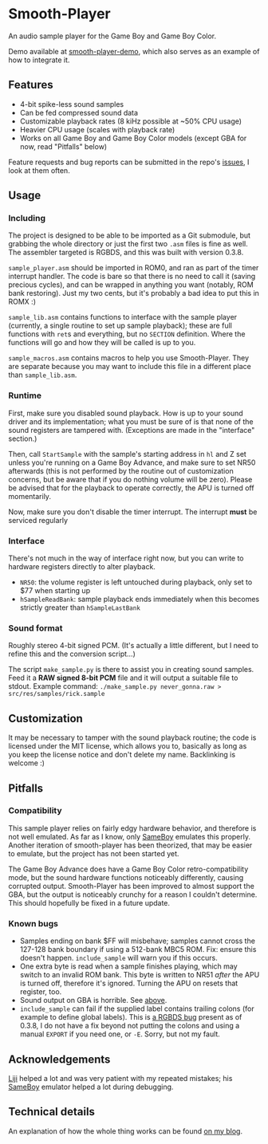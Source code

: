 
# Smooth-Player

An audio sample player for the Game Boy and Game Boy Color.

Demo available at [smooth-player-demo](https://github.com/ISSOtm/sample-player-demo), which also serves as an example of how to integrate it.

## Features

- 4-bit spike-less sound samples
- Can be fed compressed sound data
- Customizable playback rates (8 kiHz possible at \~50% CPU usage)
- Heavier CPU usage (scales with playback rate)
- Works on all Game Boy and Game Boy Color models (except GBA for now, read "Pitfalls" below)

Feature requests and bug reports can be submitted in the repo's [issues](https://github.com/ISSOtm/smooth-player/issues), I look at them often.

## Usage

### Including

The project is designed to be able to be imported as a Git submodule, but grabbing the whole directory or just the first two `.asm` files is fine as well. The assembler targeted is RGBDS, and this was built with version 0.3.8.

`sample_player.asm` should be imported in ROM0, and ran as part of the timer interrupt handler. The code is bare so that there is no need to call it (saving precious cycles), and can be wrapped in anything you want (notably, ROM bank restoring). Just my two cents, but it's probably a bad idea to put this in ROMX :)

`sample_lib.asm` contains functions to interface with the sample player (currently, a single routine to set up sample playback); these are full functions with `ret`s and everything, but no `SECTION` definition. Where the functions will go and how they will be called is up to you.

`sample_macros.asm` contains macros to help you use Smooth-Player. They are separate because you may want to include this file in a different place than `sample_lib.asm`.

### Runtime

First, make sure you disabled sound playback. How is up to your sound driver and its implementation; what you must be sure of is that none of the sound registers are tampered with. (Exceptions are made in the "interface" section.)

Then, call `StartSample` with the sample's starting address in `hl` and Z set unless you're running on a Game Boy Advance, and make sure to set NR50 afterwards (this is not performed by the routine out of customization concerns, but be aware that if you do nothing volume will be zero). Please be advised that for the playback to operate correctly, the APU is turned off momentarily.

Now, make sure you don't disable the timer interrupt. The interrupt **must** be serviced regularly

### Interface

There's not much in the way of interface right now, but you can write to hardware registers directly to alter playback.

- `NR50`: the volume register is left untouched during playback, only set to $77 when starting up
- `hSampleReadBank`: sample playback ends immediately when this becomes strictly greater than `hSampleLastBank`

### Sound format

Roughly stereo 4-bit signed PCM. (It's actually a little different, but I need to refine this and the conversion script...)

The script `make_sample.py` is there to assist you in creating sound samples. Feed it a **RAW signed 8-bit PCM** file and it will output a suitable file to stdout. Example command: `./make_sample.py never_gonna.raw > src/res/samples/rick.sample`

## Customization

It may be necessary to tamper with the sound playback routine; the code is licensed under the MIT license, which allows you to, basically as long as you keep the license notice and don't delete my name. Backlinking is welcome :)

## Pitfalls

### Compatibility

This sample player relies on fairly edgy hardware behavior, and therefore is not well emulated. As far as I know, only [SameBoy](/LIJI32/SameBoy) emulates this properly. Another iteration of smooth-player has been theorized, that may be easier to emulate, but the project has not been started yet.

The Game Boy Advance does have a Game Boy Color retro-compatibility mode, but the sound hardware functions noticeably differently, causing corrupted output. Smooth-Player has been improved to almost support the GBA, but the output is noticeably crunchy for a reason I couldn't determine. This should hopefully be fixed in a future update.

### Known bugs

- Samples ending on bank $FF will misbehave; samples cannot cross the 127-128 bank boundary if using a 512-bank MBC5 ROM. Fix: ensure this doesn't happen. `include_sample` will warn you if this occurs.
- One extra byte is read when a sample finishes playing, which may switch to an invalid ROM bank. This byte is written to NR51 *after* the APU is turned off, therefore it's ignored. Turning the APU on resets that register, too.
- Sound output on GBA is horrible. See [above](#compatibility).
- `include_sample` can fail if the supplied label contains trailing colons (for example to define global labels). This is [a RGBDS bug](/rednex/rgbds/issues/362) present as of 0.3.8, I do not have a fix beyond not putting the colons and using a manual `EXPORT` if you need one, or `-E`. Sorry, but not my fault.

## Acknowledgements

[Liji](/LIJI32) helped a lot and was very patient with my repeated mistakes; his [SameBoy](/LIJI32/SameBoy) emulator helped a lot during debugging.

## Technical details

An explanation of how the whole thing works can be found [on my blog](//eldred.fr/projects/smooth-player).
